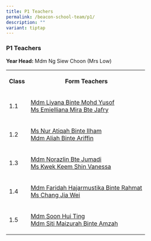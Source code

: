 ```yaml
---
title: P1 Teachers
permalink: /beacon-school-team/p1/
description: ""
variant: tiptap
---
```

<h3>P1 Teachers</h3>
<p><strong>Year Head:</strong> Mdm Ng Siew Choon (Mrs Low)</p>
<table style="minWidth: 50px">
<colgroup>
<col>
<col>
</colgroup>
<tbody>
<tr>
<th rowspan="1" colspan="1">
<p><strong>Class</strong>
</p>
</th>
<th rowspan="1" colspan="1">
<p><strong>Form Teachers</strong>
</p>
</th>
</tr>
<tr>
<td rowspan="1" colspan="1">
<p>1.1</p>
</td>
<td rowspan="1" colspan="1">
<p><a href="mailto:Liyana_Mohd_Yusof@moe.edu.sg" rel="noopener nofollow" target="_blank">Mdm Liyana Binte Mohd Yusof</a>
<br><a href="mailto:emielliana_mira_jafry@moe.edu.sg" rel="noopener nofollow" target="_blank">Ms Emielliana Mira Bte Jafry</a>
</p>
</td>
</tr>
<tr>
<td rowspan="1" colspan="1">
<p>1.2</p>
</td>
<td rowspan="1" colspan="1">
<p><a href="mailto:nur_atiqah_ilham@moe.edu.sg" rel="noopener nofollow" target="_blank">Ms Nur Atiqah Binte Ilham</a>
<br><a href="Mailto:aliah_ariffin@moe.edu.sg" rel="noopener nofollow" target="_blank">Mdm Aliah Binte Ariffin</a>
</p>
</td>
</tr>
<tr>
<td rowspan="1" colspan="1">
<p>1.3</p>
</td>
<td rowspan="1" colspan="1">
<p><a href="mailto:norazlin_jumadi@moe.edu.sg" rel="noopener nofollow" target="_blank">Mdm Norazlin Bte Jumadi</a>
<br><a href="mailto:kwek_keem_shin_vanessa@moe.edu.sg" rel="noopener nofollow" target="_blank">Ms Kwek Keem Shin Vanessa</a>
</p>
</td>
</tr>
<tr>
<td rowspan="1" colspan="1">
<p>1.4</p>
</td>
<td rowspan="1" colspan="1">
<p><a href="mailto:faridah_hajarmustika@moe.edu.sg" rel="noopener nofollow" target="_blank">Mdm Faridah Hajarmustika Binte Rahmat</a>
<br><a href="mailto:chang_jia_wei_a@moe.edu.sg" rel="noopener nofollow" target="_blank">Ms Chang Jia Wei</a>
</p>
</td>
</tr>
<tr>
<td rowspan="1" colspan="1">
<p>1.5</p>
</td>
<td rowspan="1" colspan="1">
<p><a href="mailto:soon_hui_ting@moe.edu.sg" rel="noopener nofollow" target="_blank">Mdm Soon Hui Ting</a>
<br><a href="mailto:siti_maizurah_amzah@moe.edu.sg" rel="noopener nofollow" target="_blank">Mdm Siti Maizurah Binte Amzah</a>
</p>
</td>
</tr>
</tbody>
</table>
<p></p>